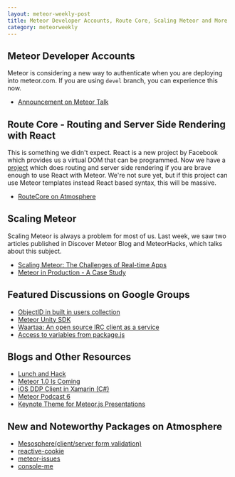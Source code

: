 ```yaml
---
layout: meteor-weekly-post
title: Meteor Developer Accounts, Route Core, Scaling Meteor and More
category: meteorweekly
---
```


## Meteor Developer Accounts

Meteor is considering a new way to authenticate when you are deploying into meteor.com. If you are using `devel` branch, you can experience this now.

* [Announcement on Meteor Talk](https://groups.google.com/forum/#!topic/meteor-talk/QPlmTfYf5gM)

## Route Core - Routing and Server Side Rendering with React

This is something we didn't expect. React is a new project by Facebook which provides us a virtual DOM that can be programmed. Now we have a [project](https://atmosphere.meteor.com/package/routecore) which does routing and server side rendering if you are brave enough to use React with Meteor. We're not sure yet, but if this project can use Meteor templates instead React based syntax, this will be massive.

* [RouteCore on Atmosphere](https://atmosphere.meteor.com/package/routecore)

## Scaling Meteor

Scaling Meteor is always a problem for most of us. Last week, we saw two articles published in Discover Meteor Blog and MeteorHacks, which talks about this subject. 

* [Scaling Meteor: The Challenges of Real-time Apps](https://www.discovermeteor.com/blog/scaling-meteor-the-challenges-of-realtime-apps/)
* [Meteor in Production - A Case Study](http://meteorhacks.com/meteor-in-production-a-case-study.html)

## Featured Discussions on Google Groups

* [ObjectID in built in users collection](https://groups.google.com/forum/#!topic/meteor-talk/uSdHr27Psk4)
* [Meteor Unity SDK](https://groups.google.com/forum/#!topic/meteor-talk/DcAZzwvo8EE)
* [Waartaa: An open source IRC client as a service](https://groups.google.com/forum/#!topic/meteor-talk/Oiti7pxA32k)
* [Access to variables from package.js](https://groups.google.com/forum/#!topic/meteor-core/KhwL3BPJH7A)

## Blogs and Other Resources

* [Lunch and Hack](https://www.youtube.com/watch?v=o4Ojy62mDh4)
* [Meteor 1.0 Is Coming](http://differential.io/blog/meteor-10-is-coming)
* [iOS DDP Client in Xamarin (C#)](http://fastchicken.co.nz/2014/02/11/making-xamarin-ios-talk-to-meteor/)
* [Meteor Podcast 6](http://www.meteorpodcast.com/2014/02/14/episode-6-february-14th-2014/)
* [Keynote Theme for Meteor.js Presentations](http://mark.shropshires.net/blog/keynote-theme-meteorjs-presentations)

## New and Noteworthy Packages on Atmosphere

* [Mesosphere(client/server form validation)](https://atmosphere.meteor.com/package/Mesosphere)
* [reactive-cookie](https://atmosphere.meteor.com/package/reactive-cookie)
* [meteor-issues](https://atmosphere.meteor.com/package/issues)
* [console-me](https://atmosphere.meteor.com/package/console-me)